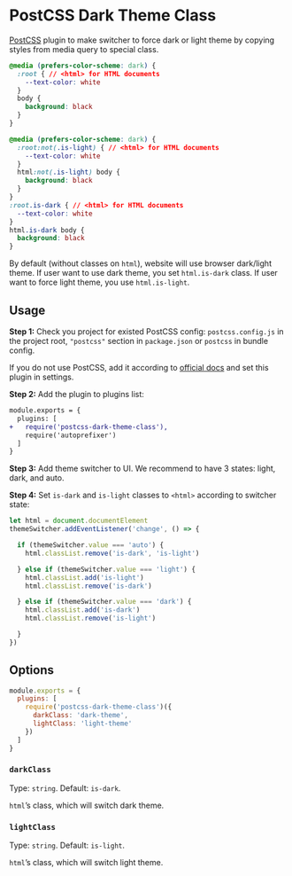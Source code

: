 # PostCSS Dark Theme Class

[PostCSS] plugin to make switcher to force dark or light theme by copying styles
from media query to special class.

[PostCSS]: https://github.com/postcss/postcss

```css
@media (prefers-color-scheme: dark) {
  :root { // <html> for HTML documents
    --text-color: white
  }
  body {
    background: black
  }
}
```

```css
@media (prefers-color-scheme: dark) {
  :root:not(.is-light) { // <html> for HTML documents
    --text-color: white
  }
  html:not(.is-light) body {
    background: black
  }
}
:root.is-dark { // <html> for HTML documents
  --text-color: white
}
html.is-dark body {
  background: black
}
```

By default (without classes on `html`), website will use browser dark/light
theme. If user want to use dark theme, you set `html.is-dark` class.
If user want to force light theme, you use `html.is-light`.


## Usage

**Step 1:** Check you project for existed PostCSS config: `postcss.config.js`
in the project root, `"postcss"` section in `package.json`
or `postcss` in bundle config.

If you do not use PostCSS, add it according to [official docs]
and set this plugin in settings.

**Step 2:** Add the plugin to plugins list:

```diff
module.exports = {
  plugins: [
+   require('postcss-dark-theme-class'),
    require('autoprefixer')
  ]
}
```

**Step 3:** Add theme switcher to UI. We recommend to have 3 states: light,
dark, and auto.

**Step 4:** Set `is-dark` and `is-light` classes to `<html>` according
to switcher state:

```js
let html = document.documentElement
themeSwitcher.addEventListener('change', () => {

  if (themeSwitcher.value === 'auto') {
    html.classList.remove('is-dark', 'is-light')

  } else if (themeSwitcher.value === 'light') {
    html.classList.add('is-light')
    html.classList.remove('is-dark')

  } else if (themeSwitcher.value === 'dark') {
    html.classList.add('is-dark')
    html.classList.remove('is-light')

  }
})
```

[official docs]: https://github.com/postcss/postcss#usage


## Options

```js
module.exports = {
  plugins: [
    require('postcss-dark-theme-class')({
      darkClass: 'dark-theme',
      lightClass: 'light-theme'
    })
  ]
}
```

### `darkClass`

Type: `string`. Default: `is-dark`.

`html`’s class, which will switch dark theme.


### `lightClass`

Type: `string`. Default: `is-light`.

`html`’s class, which will switch light theme.
